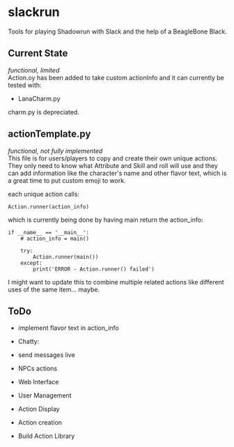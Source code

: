 # slackrun
Tools for playing Shadowrun with Slack and the help of a BeagleBone Black.  

## Current State
_functional, limited_  
Action.oy has been added to take custom actionInfo and it can currently be tested with:
- LanaCharm.py

charm.py is depreciated.  


## actionTemplate.py
_functional, not fully implemented_  
This file is for users/players to copy and create their own unique actions.
 They only need to know what Attribute and Skill and roll will use and they can add information
 like the character's name and other flavor text, which is a great time to put custom emoji to work.  
 
each unique action calls:  
 
    Action.runner(action_info)

which is currently being done by having main return the action_info:  

    if __name__ == '__main__':
        # action_info = main()

        try:
            Action.runner(main())
        except:
            print('ERROR - Action.runner() failed')

  
I might want to update this to combine multiple related actions like different uses of the same item... maybe.  

## ToDo
- implement flavor text in action_info

- Chatty: 
 - send messages live
 - NPCs actions

- Web Interface
 - User Management
 - Action Display
 - Action creation
    
- Build Action Library
    